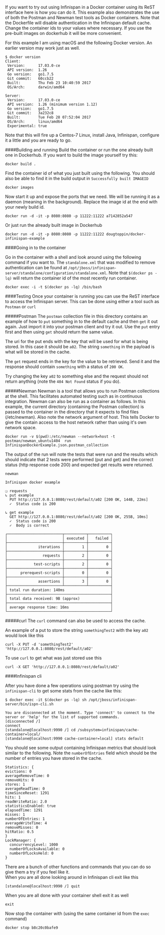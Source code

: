 If you want to try out using Infinispan in a Docker container using its ReST interface here is how you can do it. This example also demonstrates the use of both the Postman and Newman test tools as Docker containers.
Note that the Dockerfile will disable authentication in the Infinispan default cache.
Change the container ids to your values where necessary. If you use the pre-built images on dockerhub it will be more convenient.

For this example I am using macOS and the following Docker version. An earlier version may work just as well.

    $ docker version
    Client:
     Version:      17.03.0-ce
     API version:  1.26
     Go version:   go1.7.5
     Git commit:   60ccb22
     Built:        Thu Feb 23 10:40:59 2017
     OS/Arch:      darwin/amd64

    Server:
     Version:      17.03.0-ce
     API version:  1.26 (minimum version 1.12)
     Go version:   go1.7.5
     Git commit:   3a232c8
     Built:        Tue Feb 28 07:52:04 2017
     OS/Arch:      linux/amd64
     Experimental: true

Note that this will fire up a Centos-7 Linux, install Java, Infinispan, configure it a little and you are ready to go.

####Building and running
Build the container or run the one already built one in Dockerhub.
If you want to build the image yourself try this:

    docker build .

Find the container id of what you just built using the following. You should also be able to find it in the build output in `Successfully built IMAGEID`

    docker images

Now start it up and expose the ports that we need.
We will be running it as a daemon (meaning in the background).
Replace the image id at the end with your newly build id.

    docker run -d -it -p 8080:8080 -p 11222:11222 a7142852a547

Or just run the already built image in Dockerhub

    docker run -d -it -p 8080:8080 -p 11222:11222 dougtoppin/docker-infinispan-example


####Going in to the container

Go in the container with a shell and look around using the following command if you want to.
The `standalone.xml` that was modified to remove authentication can be found at `/opt/jboss/infinispan-server/standalone/configuration/standalone.xml`.
Note that `$(docker ps -lq)` will return the container id of the most recently run container.

    docker exec -i -t $(docker ps -lq) /bin/bash

####Testing
Once your container is running you can use the ReST interface to access the Infinispan server.
This can be done using either a tool such as `Postman` or `curl`


#####Postman
The `postman` collection file in this directory contains an example of how to `put` something in to the default cache and then `get` it out again.
Just import it into your postman client and try it out.
Use the `put` entry first and then using `get` should return the same value.

The uri for the put ends with the key that will be used for what is being stored.
In this case it should be `a02`.
The string `something` in the payload is what will be stored in the cache.

The `get` request ends in the key for the value to be retrieved.
Send it and the response should contain `something` with a status of `200 OK`.

Try changing the key `a02` to something else and the request should not return anything (note the `404 Not Found` status if you do).

#####Newman
Newman is a tool that allows you to run Postman collections at the shell. This facilitates automated testing such as in continuous integration. Newman can also be run as a container as follows. In this example, the current directory (containing the Postman collection) is passed to the container in the directory that it expects to find files (/etc/newman).
Also note the network argument of host. This tells Docker to give the contain access to the host network rather than using it's own network space.

    docker run -v $(pwd):/etc/newman --network=host -t postman/newman_ubuntu1404  run InfinispanDockerExample.json.postman_collection

The output of the run will note the tests that were run and the results which should indicate that 2 tests were performed (put and get) and the correct status (http response code 200) and expected get results were returned.

    newman

    Infinispan docker example

    ❏ requests
    ↳ put example
      PUT http://127.0.0.1:8080/rest/default/a02 [200 OK, 144B, 22ms]
      ✓  Status code is 200

    ↳ get example
      GET http://127.0.0.1:8080/rest/default/a02 [200 OK, 255B, 10ms]
      ✓  Status code is 200
      ✓  Body is correct

    ┌─────────────────────────┬──────────┬──────────┐
    │                         │ executed │   failed │
    ├─────────────────────────┼──────────┼──────────┤
    │              iterations │        1 │        0 │
    ├─────────────────────────┼──────────┼──────────┤
    │                requests │        2 │        0 │
    ├─────────────────────────┼──────────┼──────────┤
    │            test-scripts │        2 │        0 │
    ├─────────────────────────┼──────────┼──────────┤
    │      prerequest-scripts │        0 │        0 │
    ├─────────────────────────┼──────────┼──────────┤
    │              assertions │        3 │        0 │
    ├─────────────────────────┴──────────┴──────────┤
    │ total run duration: 140ms                     │
    ├───────────────────────────────────────────────┤
    │ total data received: 9B (approx)              │
    ├───────────────────────────────────────────────┤
    │ average response time: 16ms                   │
    └───────────────────────────────────────────────┘

#####curl
The `curl` command can also be used to access the cache.

An example of a put to store the string `somethingTest2` with the key `a02` would look like this

    curl -X PUT -d 'somethingTest2' 'http://127.0.0.1:8080/rest/default/a02'

To use `curl` to get what was just stored use this

    curl -X GET 'http://127.0.0.1:8080/rest/default/a02'


####Infinispan cli

After you have done a few operations using postman try using the `infinispan-cli` to get some stats from the cache like this:

    $ docker exec -it $(docker ps -lq) sh /opt/jboss/infinispan-server/bin/ispn-cli.sh

    You are disconnected at the moment. Type 'connect' to connect to the server or 'help' for the list of supported commands.
    [disconnected /]
    connect
    [standalone@localhost:9990 /] cd /subsystem=infinispan/cache-container=local/
    [standalone@localhost:9990 cache-container=local] stats default

You should see some output containing Infinispan metrics that should look similar to the following. Note the `numberOfEntries` field which should be the number of entries you have stored in the cache.

    Statistics: {
    evictions: 0
    averageRemoveTime: 0
    removeHits: 0
    stores: 1
    averageReadTime: 0
    timeSinceReset: 1291
    hits: 1
    readWriteRatio: 2.0
    statisticsEnabled: true
    elapsedTime: 1291
    misses: 1
    numberOfEntries: 1
    averageWriteTime: 4
    removeMisses: 0
    hitRatio: 0.5
    }
    LockManager: {
      concurrencyLevel: 1000
      numberOfLocksAvailable: 0
      numberOfLocksHeld: 0
    }


There are a bunch of other functions and commands that you can do so give them a try if you feel like it.  
When you are all done looking around in Infinispan cli exit like this

    [standalone@localhost:9990 /] quit

When you are all done with your container shell exit it as well

    exit

Now stop the container with (using the same container id from the `exec` command)

    docker stop b8c20c0bafe9
